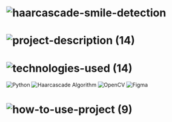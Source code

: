 <!-- Project Name -->
# ![haarcascade-smile-detection](https://user-images.githubusercontent.com/95453430/163402651-b39f92d4-68a0-4d86-bc70-d4f6c523fb8b.svg)

<!-- Project Images -->

<!-- Project Description -->
# ![project-description (14)](https://user-images.githubusercontent.com/95453430/163402656-12a712e0-7780-4f47-8199-2dc2639582b5.svg)

<!-- Project Tech-Stack -->
# ![technologies-used (14)](https://user-images.githubusercontent.com/95453430/163402663-65433096-84bb-4b8a-b6bc-5c6706940e39.svg)

![Python](https://img.shields.io/badge/python-3670A0?style=for-the-badge&logo=python&logoColor=ffdd54)
![Haarcascade Algorithm](https://img.shields.io/badge/haarcascade%20Algorithm-white?style=for-the-badge&logo=python&logoColor=#00FFFF)
![OpenCV](https://img.shields.io/badge/opencv-%23white.svg?style=for-the-badge&logo=opencv&logoColor=white)
![Figma](https://img.shields.io/badge/figma-%23F24E1E.svg?style=for-the-badge&logo=figma&logoColor=white)

<!-- How To Use Project -->
# ![how-to-use-project (9)](https://user-images.githubusercontent.com/95453430/163402684-fe4285ec-fdca-4d04-a0cb-7d163ec80c42.svg)
